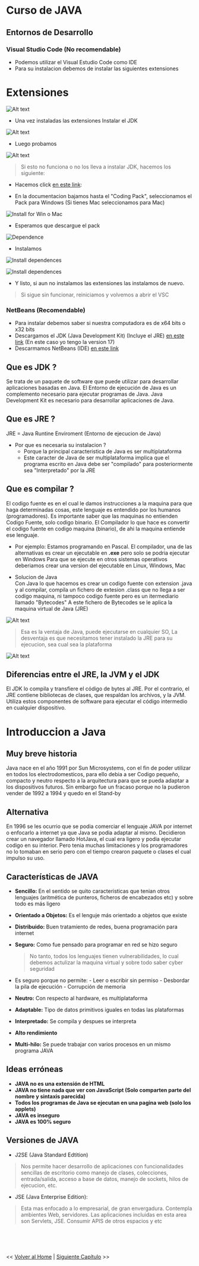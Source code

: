 # Curso de JAVA

## Entornos de Desarrollo 
### Visual Studio Code (No recomendable)

- Podemos utilizar el Visual Estudio Code como IDE
- Para su instalacion debemos de instalar las siguientes extensiones

# Extensiones
![Alt text](image-1.png)

- Una vez instaladas las extensiones Instalar el JDK
 
![Alt text](image-2.png)

- Luego probamos

![Alt text](image-3.png)

> Si esto no funciona o no los lleva a instalar JDK, hacemos los siguiente:

- Hacemos click [en este link](https://code.visualstudio.com/docs/languages/java):

- En la documentacion bajamos hasta el "Coding Pack", seleccionamos el Pack para Windows (Si tienes Mac seleccionamos para Mac)

![Install for Win o Mac](image-6.png)

- Esperamos que descargue el pack

![Dependence](image-7.png)

- Instalamos

![Install dependences](image-8.png)

![Install dependences](image-9.png)

- Y listo, si aun no instalamos las extensiones las instalamos de nuevo.
> Si sigue sin funcionar, reiniciamos y volvemos a abrir el VSC


### NetBeans (Recomendable)

- Para instalar debemos saber si nuestra computadora es de x64 bits o x32 bits
- Descargamos el JDK (Java Development Kit) (Incluye el JRE) [en este link](https://www.oracle.com/java/technologies/downloads/#jdk21-windows) (En este caso yo tengo la version 17) 
- Descarmamos NetBeans (IDE) [en este link](https://netbeans.apache.org/front/main/download/index.html)




## Que es JDK ?

Se trata de un paquete de software que puede utilizar para desarrollar aplicaciones basadas en Java. El Entorno de ejecución de Java es un complemento necesario para ejecutar programas de Java. Java Development Kit es necesario para desarrollar aplicaciones de Java.

## Que es JRE ?

JRE = Java Runtine Enviroment (Entorno de ejecucion de Java)

- Por que es necesaria su instalacion ?
    - Porque la principal caracteristica de Java es ser multiplataforma
    - Este caracter de Java de ser multiplataforma implica que el programa escrito en Java debe ser "compilado"
      para posteriormente sea "Interpretado" por la JRE


## Que es compilar ?
El codigo fuente es en el cual le damos instrucciones a la maquina para que haga determinadas cosas, este lenguaje es entendido por los humanos (programadores).
Es importante saber que las maquinas no entienden Codigo Fuente, solo codigo binario.
El Compilador lo que hace es convertir el codigo fuente en codigo maquina (binario), de ahi la maquina entiende ese lenguaje.

- Por ejemplo: Estamos programando en Pascal. El compilador, una de las alternativas es crear un ejecutable en **.exe** pero solo se podria ejecutar en Windows
    Para que se ejecute en otros sistemas operativos deberiamos crear una version del ejecutable en Linux, Windows, Mac

- Solucion de Java <br>
Con Java lo que hacemos es crear un codigo fuente con extension .java y al compilar, compila un fichero de extesion .class que no llega a ser codigo maquina, ni tampoco codigo fuente pero es un itermediario llamado "Bytecodes"
A este fichero de Bytecodes se le aplica la maquina virtual de Java (JRE)

![Alt text](image.png)


> Esa es la ventaja de Java, puede ejecutarse en cualquier SO,
> La desventaja es que necesitamos tener instalado la JRE para su ejecucion, sea cual sea la plataforma

![Alt text](image-4.png)

## Diferencias entre el JRE, la JVM y el JDK
El JDK lo compila y transfiere el código de bytes al JRE. Por el contrario, el JRE contiene bibliotecas de clases, que respaldan los archivos, y la JVM. Utiliza estos componentes de software para ejecutar el código intermedio en cualquier dispositivo.

# Introduccion a Java

## Muy breve historia

Java nace en el año 1991 por Sun Microsystems, con el fin de poder utilizar en todos los electrodomesticos, para ello debia a ser Codigo pequeño, compacto y neutro respecto a la arquitectura para que se pueda adaptar a los dispositivos futuros.
Sin embargo fue un fracaso porque no la pudieron vender de 1992 a 1994 y quedo en el Stand-by

## Alternativa

En 1996 se les ocurrio que se podia comerciar el lenguaje JAVA por internet o enfocarlo a internet ya que Java se podia adaptar al mismo.
Decidieron crear un navegador llamado HotJava,  el cual era ligero y podia ejecutar codigo en su interior. 
Pero tenia muchas limitaciones y los programadores no lo tomaban en serio pero con el tiempo crearon paquete o clases el cual impulso su uso.

## Características de JAVA

- **Sencillo:** En el sentido se quito caracteristicas que tenian otros lenguajes (aritmética de punteros, ficheros de encabezados etc) y sobre todo es más ligero

- **Orientado a Objetos:** Es el lenguje más orientado a objetos que existe
- **Distribuido:** Buen tratamiento de redes, buena programación para internet
- **Seguro:** Como fue pensado para programar en red se hizo seguro
    > No tanto, todos los lenguajes tienen vulnerabilidades, lo cual debemos actulizar la maquina virtual y sobre todo saber cyber seguridad
- Es seguro porque no permite:
        - Leer o escribir sin permiso
        - Desbordar la pila de ejecución
        - Corrupción de memoria
- **Neutro:** Con respecto al hardware, es multiplataforma
- **Adaptable:** Tipo de datos primitivos iguales en todas las plataformas
- **Interpretado:** Se compila y despues se interpreta
- **Alto rendimiento** 
- **Multi-hilo:** Se puede trabajar con varios procesos en un mismo programa JAVA 

## Ideas erróneas
- **JAVA no es una extensión de HTML**
- **JAVA no tiene nada que ver con JavaScript (Solo comparten parte del nombre y sintaxis parecida)**
- **Todos los programas de Java se ejecutan en una pagina web (solo los applets)**
- **JAVA es inseguro**
- **JAVA es 100% seguro**

## Versiones de JAVA

- J2SE (Java Standard Edtition)
> Nos permite hacer desarrollo de aplicaciones con funcionalidades sencillas de escritorio como manejo de clases, colecciones, entrada/salida, acceso a base de datos, manejo de sockets, hilos de ejecucion, etc.

- JSE (Java Enterprise Edition):
> Esta mas enfocado a lo empresarial, de gran envergadura. Contempla ambientes Web, servidores. Las aplicaciones incluidas en esta area son Servlets, JSE. Consumir APIS de otros espacios y etc

<br>
<br>
<br>

<< [Volver al Home](https://github.com/MONZONPUNTOEXE/java-programming/blob/main/README.md) | [Siguiente Capítulo](https://github.com/MONZONPUNTOEXE/java-programming/blob/main/2-Estructuras-principales-del-lenguaje/readme.md) >>





